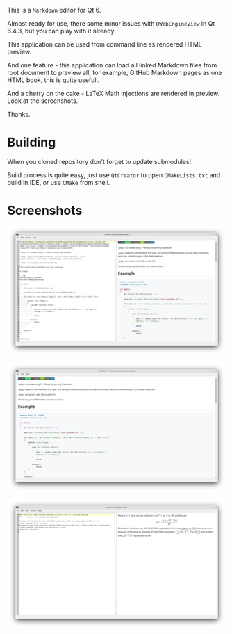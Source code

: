 This is a `Markdown` editor for Qt 6.

Almost ready for use, there some minor issues with `QWebEngineView` in Qt 6.4.3,
but you can play with it already.

This application can be used from command line as rendered HTML preview.

And one feature - this application can load all linked Markdown files from root
document to preview all, for example, GitHub Markdown pages as one HTML book,
this is quite usefull.

And a cherry on the cake - LaTeX Math injections are rendered in preview. Look at the screenshots.

Thanks.

# Building

When you cloned repository don't forget to update submodules!

Build process is quite easy, just use `QtCreator` to open `CMakeLists.txt` and build in IDE, or use
`CMake` from shell.

# Screenshots

![md-editor](md-editor-edit-mode.png)

![md-editor](md-editor-view-mode.png)

![md-editor](md-editor-latext-math.png)
